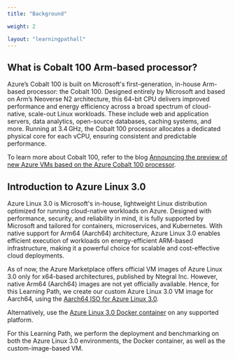 ```yaml
---
title: "Background"

weight: 2

layout: "learningpathall"
---
```


## What is Cobalt 100 Arm-based processor? 

Azure’s Cobalt 100 is built on Microsoft's first-generation, in-house Arm-based processor: the Cobalt 100. Designed entirely by Microsoft and based on Arm’s Neoverse N2 architecture, this 64-bit CPU delivers improved performance and energy efficiency across a broad spectrum of cloud-native, scale-out Linux workloads. These include web and application servers, data analytics, open-source databases, caching systems, and more. Running at 3.4 GHz, the Cobalt 100 processor allocates a dedicated physical core for each vCPU, ensuring consistent and predictable performance. 

To learn more about Cobalt 100, refer to the blog [Announcing the preview of new Azure VMs based on the Azure Cobalt 100 processor](https://techcommunity.microsoft.com/blog/azurecompute/announcing-the-preview-of-new-azure-vms-based-on-the-azure-cobalt-100-processor/4146353).

## Introduction to Azure Linux 3.0

Azure Linux 3.0 is Microsoft's in-house, lightweight Linux distribution optimized for running cloud-native workloads on Azure. Designed with performance, security, and reliability in mind, it is fully supported by Microsoft and tailored for containers, microservices, and Kubernetes. With native support for Arm64 (Aarch64) architecture, Azure Linux 3.0 enables efficient execution of workloads on energy-efficient ARM-based infrastructure, making it a powerful choice for scalable and cost-effective cloud deployments.

As of now, the Azure Marketplace offers official VM images of Azure Linux 3.0 only for x64-based architectures, published by Ntegral Inc. However, native Arm64 (Aarch64) images are not yet officially available. Hence, for this Learning Path, we create our custom Azure Linux 3.0 VM image for Aarch64, using the [Aarch64 ISO for Azure Linux 3.0](https://github.com/microsoft/azurelinux#iso).

Alternatively, use the [Azure Linux 3.0 Docker container](https://learn.microsoft.com/en-us/azure/azure-linux/intro-azure-linux) on any supported platform.

For this Learning Path, we perform the deployment and benchmarking on both the Azure Linux 3.0 environments, the Docker container, as well as the custom-image-based VM.
